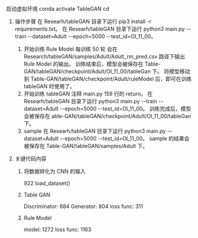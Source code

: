 启动虚拟环境 conda activate TableGAN
cd


1. 操作步骤
    在 Researh/tableGAN 目录下运行 pip3 install -r requirements.txt。
    在 Researh/tableGAN 目录下运行 python3 main.py --train --dataset=Adult --epoch=5000 --test_id=OI_11_00。 
    
    1. 开始训练 Rule Model
        每训练 50 轮 会在 Research/tableGAN/samples/Adult/Adult_rm_pred.csv 路径下输出 Rule Model 的输出。
        训练结束后，模型会被保存在 Table-GAN/tableGAN/checkpoint/Adult/OI_11_00/tableGan 下。
        将模型移动到 Table-GAN/tableGAN/checkpoint/Adult/ruleModel 后，即可在训练 tableGAN 时使用了。
    2. 开始训练 tableGAN
        注释 main.py 159 行的 return。
        在 Researh/tableGAN 目录下运行 python3 main.py --train --dataset=Adult --epoch=5000 --test_id=OI_11_00。
        训练完成后，模型会被保存在 able-GAN/tableGAN/checkpoint/Adult/OI_11_00/tableGan 下。
    3. sample
        在 Researh/tableGAN 目录下运行 python3 main.py --dataset=Adult --epoch=5000 --test_id=OI_11_00。
        sample 的结果会被保存在 Table-GAN/tableGAN/samples/Adult 下。


2. 关键代码内容

   1. 将数据转化为 CNN 的输入

        922 load_dataset()

   2. Table GAN

        Discriminator: 684 Generator: 804 loss func: 311

   3. Rule Model

        model: 1272 loss func: 1163